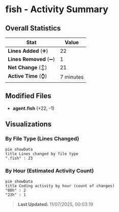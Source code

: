 # fish - Activity Summary 

## Overall Statistics

| Stat                   | Value                                                             |
| ---------------------- | ----------------------------------------------------------------- |
| **Lines Added** (➕)   | 22                                          |
| **Lines Removed** (➖) | 1                                        |
| **Net Change** (↕)    | 21                |
| **Active Time** (⌚)   | 7 minutes |


## Modified Files
- **agent.fish** (+22, -1)

## Visualizations

### By File Type (Lines Changed)

```mermaid
pie showData
title Lines changed by file type
".fish" : 23
```

### By Hour (Estimated Activity Count)

```mermaid
pie showData
title Coding activity by hour (count of changes)
"00h" : 2
"23h" : 1
```


> **Last Updated:** 11/07/2025, 00:03:19